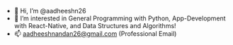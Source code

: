 - 👋 Hi, I’m @aadheeshn26
- 👀 I’m interested in General Programming with Python, App-Development with React-Native, and Data Structures and Algorithms!
- 📫 aadheeshnandan26@gmail.com (Professional Email)
